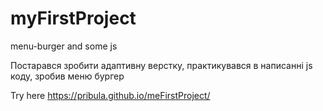 # mуFirstProject
menu-burger and some js

Постарався зробити адаптивну верстку, практикувався в написанні js коду, зробив меню бургер

Try here https://pribula.github.io/meFirstProject/
